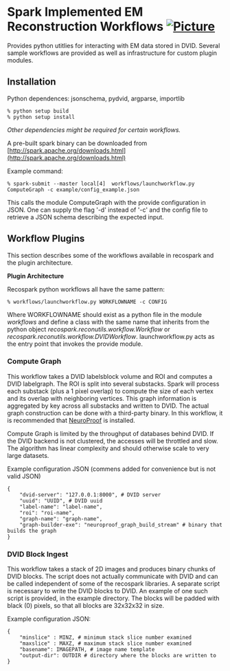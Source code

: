 # Spark Implemented EM Reconstruction Workflows [![Picture](https://raw.github.com/janelia-flyem/janelia-flyem.github.com/master/images/jfrc_grey_180x40.png)](http://www.janelia.org) 

Provides python utitlies for interacting with EM data stored in DVID.
Several sample workflows are provided as well as infrastructure for custom
plugin modules.

## Installation

Python dependences: jsonschema, pydvid, argparse, importlib

    % python setup build
    % python setup install

*Other dependencies might be required for certain workflows.*

A pre-built spark binary can be downloaded from [http://spark.apache.org/downloads.html](http://spark.apache.org/downloads.html)

Example command:

    % spark-submit --master local[4]  workflows/launchworkflow.py ComputeGraph -c example/config_example.json

This calls the module ComputeGraph with the provide configuration in JSON.  One can supply the flag '-d' instead of '-c' and the config file to retrieve a JSON schema describing the expected input. 


## Workflow Plugins

This section describes some of the workflows available in recospark and the plugin architecture.

**Plugin Architecture**

Recospark python workflows all have the same pattern:

    % workflows/launchworkflow.py WORKFLOWNAME -c CONFIG

Where WORKFLOWNAME should exist as a python file in the module *workflows* and define a class with the same name that inherits from
the python object *recospark.reconutils.workflow.Workflow* or *recospark.reconutils.workflow.DVIDWorkflow*.  launchworkflow.py acts as the entry point that invokes the provide module.

### Compute Graph

This workflow takes a DVID labelsblock volume and ROI and computes a DVID labelgraph.
The ROI is split into several substacks.  Spark will process each substack (plus a 1 pixel overlap)
to compute the size of each vertex and its overlap with neighboring vertices.  This graph information
is aggregated by key across all substacks and written to DVID.  The actual graph construction can be
done with a third-party binary.  In this workflow, it is recommended that [NeuroProof](https://github.com/janelia-flyem/NeuroProof) is installed.

Compute Graph is limited by the throughput of databases behind DVID.  If the DVID backend is not clustered, the accesses
will be throttled and slow.  The algorithm has linear complexity and should otherwise scale to very large datasets.

Example configuration JSON (commens added for convenience but is not valid JSON)

    {
        "dvid-server": "127.0.0.1:8000", # DVID server
        "uuid": "UUID", # DVID uuid
        "label-name": "label-name",
        "roi": "roi-name",
        "graph-name": "graph-name",
        "graph-builder-exe": "neuroproof_graph_build_stream" # binary that builds the graph
    }

### DVID Block Ingest

This workflow takes a stack of 2D images and produces binary chunks of DVID blocks.  The script does not
actually communicate with DVID and can be called independent of some of the recospark libraries.
A separate script is necessary to write the DVID blocks to DVID.  An example of one such script is provided,
in the example directory.  The blocks will be padded with black (0) pixels, so that all blocks are 32x32x32
in size.

Example configuration JSON:

    {
        "minslice" : MINZ, # minimum stack slice number examined
        "maxslice" : MAXZ, # maximum stack slice number examined
        "basename": IMAGEPATH, # image name template
        "output-dir": OUTDIR # directory where the blocks are written to
    }
